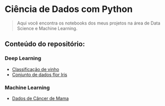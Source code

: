 # **Ciência de Dados com Python**
> Aqui você encontra os notebooks dos meus projetos na área de Data Science e Machine Learning.

## **Conteúdo do repositório:**

### Deep Learning
* [Classificação de vinho](https://github.com/vilelas/projetos-de-ml-e-dl/blob/main/01%20-%20Classifica%C3%A7%C3%A3o%20de%20vinho/Classifica%C3%A7%C3%A3o%20de%20vinho.ipynb)
* [Conjunto de dados flor Iris](https://github.com/vilelas/projetos-de-ml-e-dl/blob/main/02%20-%20Conjunto%20de%20dados%20flor%20Iris/Conjunto%20de%20dados%20flor%20Iris.ipynb)

### Machine Learning
* [Dados de Câncer de Mama]()
